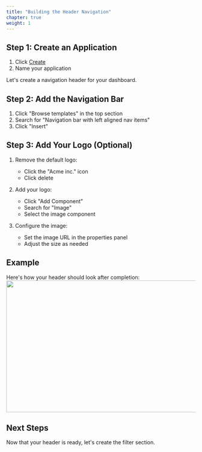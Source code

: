 ```yaml
---
title: "Building the Header Navigation"
chapter: true
weight: 1
---
```


## Step 1: Create an Application

1. Click [Create](https://app.superblocks.com/home/create-application)
2. Name your application

Let's create a navigation header for your dashboard.

## Step 2: Add the Navigation Bar

1. Click "Browse templates" in the top section
2. Search for "Navigation bar with left aligned nav items"
3. Click "Insert"

## Step 3: Add Your Logo (Optional)

1. Remove the default logo:

   - Click the "Acme inc." icon
   - Click delete

2. Add your logo:

   - Click "Add Component"
   - Search for "Image"
   - Select the image component

3. Configure the image:

   - Set the image URL in the properties panel
   - Adjust the size as needed


## Example

Here's how your header should look after completion:
<br>
<img src="/images/gifs/header-add-navbar.gif" width="700" height="350" />

## Next Steps

Now that your header is ready, let's create the filter section.

